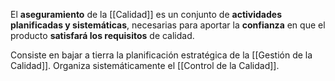 El **aseguramiento** de la [[Calidad]] es un conjunto de **actividades** **planificadas y sistemáticas**, necesarias para aportar la **confianza** en que el producto **satisfará los requisitos** de calidad.

Consiste en bajar a tierra la planificación estratégica de la [[Gestión de la Calidad]]. Organiza sistemáticamente el [[Control de la Calidad]].
